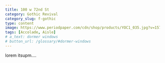 ```yaml
---
title: 100 w 72nd St
category: Gothic Revival
category_slug: f-gothic
type: content
image: https://www.periodpaper.com/cdn/shop/products/YOC1_035.jpg?v=1571712353
tags: [Accolade, Aisle]
# a_text: dormer windows
# button_url: /glossary/#dormer-windows
---
```


lorem itsupm....

